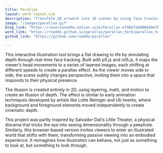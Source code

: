```yaml
---
title: Parallax
layout: work-layout.njk
description: "Transform 2D artwork into 3D scenes by using face tracking to simulate parallax and depth in real time."
image: "/images/parallax.gif"
blog_link: "https://reverienedde.notion.site/Parallax-ef99d7a9400d49e7babe6e95e2a6e8a9?pvs=4"
work_link: "https://rnedde.github.io/parallax/parallax_herb/parallax_herb.html"
github_link: "https://github.com/rnedde/parallax"

---
```


This interactive illustration tool brings a flat drawing to life by simulating depth through real-time face tracking. Built with p5.js and ml5.js, it maps the viewer’s head movements to a series of layered images, each shifting at different speeds to create a parallax effect. As the viewer moves side to side, the scene subtly changes perspective, inviting them into a space that responds to their physical presence.

The illusion is created entirely in 2D, using layering, math, and motion to create an illusion of depth. The effect is similar to early animation techniques developed by artists like Lotte Reiniger and Ub Iwerks, where background and foreground elements moved independently to create cinematic depth.

This project was partly inspired by Salvador Dalí’s Little Theater, a physical diorama that tricks the eye into seeing dimensionality through a peephole. Similarly, this browser-based version invites viewers to enter an illustrated world that shifts with them, transforming passive viewing into an embodied experience. It reimagines how illustration can behave, not just as something to look at, but something to look through.
